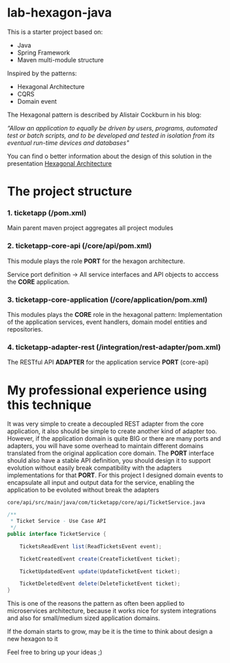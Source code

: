 # lab-hexagon-java

This is a starter project based on:

* Java 
* Spring Framework
* Maven multi-module structure

Inspired by the patterns:

* Hexagonal Architecture
* CQRS
* Domain event

The Hexagonal pattern is described by Alistair Cockburn in his blog:

*“Allow an application to equally be driven by users, programs, automated test or batch scripts, and to be developed and tested in isolation from its eventual run-time devices and databases"* 

You can find o better information about the design of this solution in the presentation [Hexagonal Architecture ](http://fabricioepa.wordpress.com/2015/02/04/hexagonal-architecture)

# The project structure

### 1. ticketapp (/pom.xml)
 Main parent maven project aggregates all project modules

### 2. ticketapp-core-api (/core/api/pom.xml)
 This module plays the role **PORT** for the hexagon architecture. 
 
 Service port definition -> All service interfaces and API objects to acccess the **CORE** application. 

### 3. ticketapp-core-application (/core/application/pom.xml)
 This modules plays the **CORE** role in the hexagonal pattern:
 Implementation of the application services, event handlers, domain model entities and repositories.

### 4. ticketapp-adapter-rest  (/integration/rest-adapter/pom.xml)
 The RESTful API **ADAPTER** for the application service **PORT** (core-api)

# My professional experience using this technique
 
 It was very simple to create a decoupled REST adapter from the core application, it also should
 be simple to create another kind of adapter too.
 However, if the application domain is quite BIG or there are many ports and adapters, you will have some overhead to maintain different domains translated from the original application core domain.
 The **PORT** interface should also have a stable API definition, you should design it to support evolution without easily break compatibility with the adapters implementations for that **PORT**.  For this project I designed domain events to encapsulate all input and output data for the service, enabling the application to be evoluted without break the adapters
 
 `core/api/src/main/java/com/ticketapp/core/api/TicketService.java`
```java
/**
 * Ticket Service - Use Case API
 */
public interface TicketService {

	TicketsReadEvent list(ReadTicketsEvent event);

	TicketCreatedEvent create(CreateTicketEvent ticket);

	TicketUpdatedEvent update(UpdateTicketEvent ticket);

	TicketDeletedEvent delete(DeleteTicketEvent ticket);
}
```

 This is one of the reasons the pattern as often been applied to microservices architecture, because 
 it works nice for system integrations and also for small/medium sized application domains.
 
 If the domain starts to grow, may be it is the time to think about design a new hexagon to it
 
 Feel free to bring up your ideas  ;)
